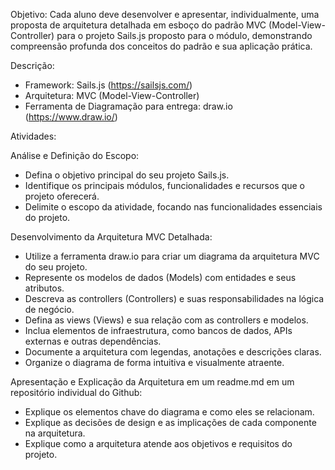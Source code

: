 Objetivo:
Cada aluno deve desenvolver e apresentar, individualmente, uma proposta de arquitetura detalhada em esboço do padrão MVC (Model-View-Controller) para o projeto Sails.js proposto para o módulo, demonstrando compreensão profunda dos conceitos do padrão e sua aplicação prática.

Descrição:
- Framework: Sails.js (https://sailsjs.com/)
- Arquitetura: MVC (Model-View-Controller)
- Ferramenta de Diagramação para entrega: draw.io (https://www.draw.io/)

Atividades:

Análise e Definição do Escopo:
- Defina o objetivo principal do seu projeto Sails.js.
- Identifique os principais módulos, funcionalidades e recursos que o projeto oferecerá.
- Delimite o escopo da atividade, focando nas funcionalidades essenciais do projeto.

Desenvolvimento da Arquitetura MVC Detalhada:
- Utilize a ferramenta draw.io para criar um diagrama da arquitetura MVC do seu projeto.
- Represente os modelos de dados (Models) com entidades e seus atributos.
- Descreva as controllers (Controllers) e suas responsabilidades na lógica de negócio.
- Defina as views (Views) e sua relação com as controllers e modelos.
- Inclua elementos de infraestrutura, como bancos de dados, APIs externas e outras dependências.
- Documente a arquitetura com legendas, anotações e descrições claras.
- Organize o diagrama de forma intuitiva e visualmente atraente.

Apresentação e Explicação da Arquitetura em um readme.md em um repositório individual do Github:
- Explique os elementos chave do diagrama e como eles se relacionam.
- Explique as decisões de design e as implicações de cada componente na arquitetura.
- Explique como a arquitetura atende aos objetivos e requisitos do projeto.








